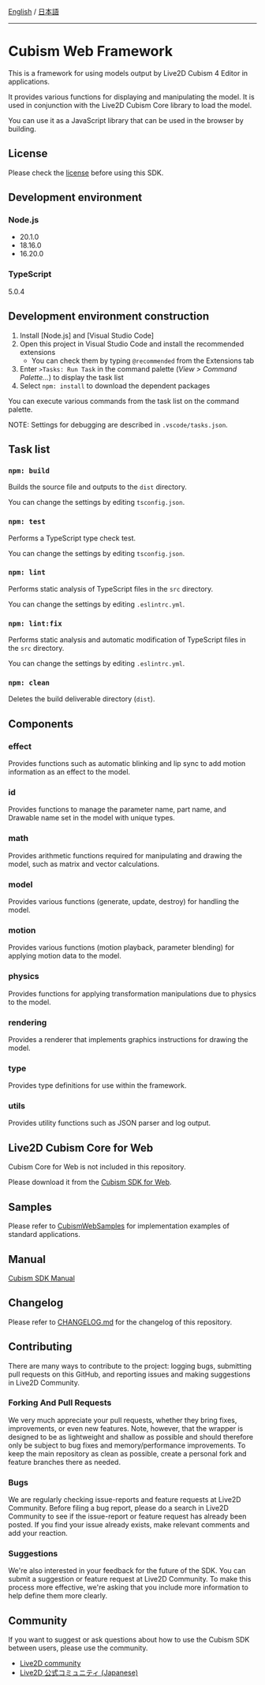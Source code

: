 [English](README.md) / [日本語](README.ja.md)

---

# Cubism Web Framework

This is a framework for using models output by Live2D Cubism 4 Editor in applications.

It provides various functions for displaying and manipulating the model.
It is used in conjunction with the Live2D Cubism Core library to load the model.

You can use it as a JavaScript library that can be used in the browser by building.


## License

Please check the [license](LICENSE.md) before using this SDK.


## Development environment

### Node.js

* 20.1.0
* 18.16.0
* 16.20.0

### TypeScript

5.0.4


## Development environment construction

1. Install [Node.js] and [Visual Studio Code]
1. Open this project in Visual Studio Code and install the recommended extensions
    * You can check them by typing `@recommended` from the Extensions tab
1. Enter `>Tasks: Run Task` in the command palette (*View > Command Palette...*) to display the task list
1. Select `npm: install` to download the dependent packages

You can execute various commands from the task list on the command palette.

NOTE: Settings for debugging are described in `.vscode/tasks.json`.

## Task list

### `npm: build`

Builds the source file and outputs to the `dist` directory.

You can change the settings by editing `tsconfig.json`.

### `npm: test`

Performs a TypeScript type check test.

You can change the settings by editing `tsconfig.json`.

### `npm: lint`

Performs static analysis of TypeScript files in the `src` directory.

You can change the settings by editing `.eslintrc.yml`.

### `npm: lint:fix`

Performs static analysis and automatic modification of TypeScript files in the `src` directory.

You can change the settings by editing `.eslintrc.yml`.

### `npm: clean`

Deletes the build deliverable directory (`dist`).


## Components

### effect

Provides functions such as automatic blinking and lip sync to add motion information as an effect to the model.

### id

Provides functions to manage the parameter name, part name, and Drawable name set in the model with unique types.

### math

Provides arithmetic functions required for manipulating and drawing the model, such as matrix and vector calculations.

### model

Provides various functions (generate, update, destroy) for handling the model.

### motion

Provides various functions (motion playback, parameter blending) for applying motion data to the model.

### physics

Provides functions for applying transformation manipulations due to physics to the model.

### rendering

Provides a renderer that implements graphics instructions for drawing the model.

### type

Provides type definitions for use within the framework.

### utils

Provides utility functions such as JSON parser and log output.


## Live2D Cubism Core for Web

Cubism Core for Web is not included in this repository.

Please download it from the [Cubism SDK for Web].

[Cubism SDK for Web]: https://www.live2d.com/download/cubism-sdk/download-web/


## Samples

Please refer to [CubismWebSamples] for implementation examples of standard applications.

[CubismWebSamples]: https://github.com/Live2D/CubismWebSamples


## Manual

[Cubism SDK Manual](https://docs.live2d.com/cubism-sdk-manual/top/)


## Changelog

Please refer to [CHANGELOG.md](CHANGELOG.md) for the changelog of this repository.


## Contributing

There are many ways to contribute to the project: logging bugs, submitting pull requests on this GitHub, and reporting issues and making suggestions in Live2D Community.

### Forking And Pull Requests

We very much appreciate your pull requests, whether they bring fixes, improvements, or even new features. Note, however, that the wrapper is designed to be as lightweight and shallow as possible and should therefore only be subject to bug fixes and memory/performance improvements. To keep the main repository as clean as possible, create a personal fork and feature branches there as needed.

### Bugs

We are regularly checking issue-reports and feature requests at Live2D Community. Before filing a bug report, please do a search in Live2D Community to see if the issue-report or feature request has already been posted. If you find your issue already exists, make relevant comments and add your reaction.

### Suggestions

We're also interested in your feedback for the future of the SDK. You can submit a suggestion or feature request at Live2D Community. To make this process more effective, we're asking that you include more information to help define them more clearly.


## Community

If you want to suggest or ask questions about how to use the Cubism SDK between users, please use the community.

- [Live2D community](https://community.live2d.com/)
- [Live2D 公式コミュニティ (Japanese)](https://creatorsforum.live2d.com/)
